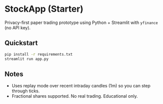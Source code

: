 # StockApp (Starter)
Privacy-first paper trading prototype using Python + Streamlit with `yfinance` (no API key).

## Quickstart
```bash
pip install -r requirements.txt
streamlit run app.py
```

## Notes
- Uses replay mode over recent intraday candles (1m) so you can step through ticks.
- Fractional shares supported. No real trading. Educational only.
